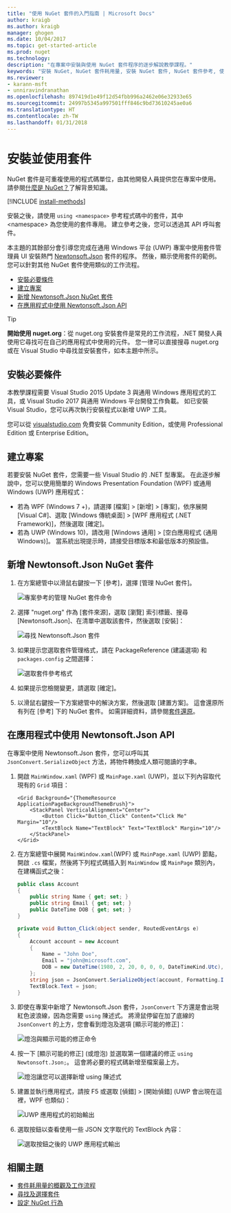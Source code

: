 ```yaml
---
title: "使用 NuGet 套件的入門指南 | Microsoft Docs"
author: kraigb
ms.author: kraigb
manager: ghogen
ms.date: 10/04/2017
ms.topic: get-started-article
ms.prod: nuget
ms.technology: 
description: "在專案中安裝與使用 NuGet 套件程序的逐步解說教學課程。"
keywords: "安裝 NuGet, NuGet 套件耗用量, 安裝 NuGet 套件, NuGet 套件參考, 使用 NuGet 套件"
ms.reviewer:
- karann-msft
- unniravindranathan
ms.openlocfilehash: 897419d1e49f12d54fbb996a2462e06e32933e65
ms.sourcegitcommit: 24997b5345a997501fff846c9bd73610245ae0a6
ms.translationtype: HT
ms.contentlocale: zh-TW
ms.lasthandoff: 01/31/2018
---
```

# <a name="install-and-use-a-package"></a>安裝並使用套件

NuGet 套件是可重複使用的程式碼單位，由其他開發人員提供您在專案中使用。 請參閱[什麼是 NuGet？](../What-is-NuGet.md)了解背景知識。

[!INCLUDE [install-methods](../includes/install-methods.md)]

安裝之後，請使用 `using <namespace>` 參考程式碼中的套件，其中 \<namespace\> 為您使用的套件專用。 建立參考之後，您可以透過其 API 呼叫套件。

本主題的其餘部分會引導您完成在通用 Windows 平台 (UWP) 專案中使用套件管理員 UI 安裝熱門 [Newtonsoft.Json](https://www.nuget.org/packages/Newtonsoft.Json/) 套件的程序。 然後，顯示使用套件的範例。 您可以針對其他 NuGet 套件使用類似的工作流程。

- [安裝必要條件](#install-pre-requisites)
- [建立專案](#create-a-project)
- [新增 Newtonsoft.Json NuGet 套件](#add-the-newtonsoftjson-nuget-package)
- [在應用程式中使用 Newtonsoft.Json API](#use-the-newtonsoftjson-api-in-the-app)

> [!Tip]
> **開始使用 nuget.org**：從 nuget.org 安裝套件是常見的工作流程，.NET 開發人員使用它尋找可在自己的應用程式中使用的元件。 您一律可以直接搜尋 nuget.org 或在 Visual Studio 中尋找並安裝套件，如本主題中所示。

## <a name="install-pre-requisites"></a>安裝必要條件

本教學課程需要 Visual Studio 2015 Update 3 與通用 Windows 應用程式的工具，或 Visual Studio 2017 與通用 Windows 平台開發工作負載。 如已安裝 Visual Studio，您可以再次執行安裝程式以新增 UWP 工具。

您可以從 [visualstudio.com](https://www.visualstudio.com/) 免費安裝 Community Edition，或使用 Professional Edition 或 Enterprise Edition。 

## <a name="create-a-project"></a>建立專案

若要安裝 NuGet 套件，您需要一些 Visual Studio 的 .NET 型專案。 在此逐步解說中，您可以使用簡單的 Windows Presentation Foundation (WPF) 或通用 Windows (UWP) 應用程式：

- 若為 WPF (Windows 7 +)，請選擇 [檔案] > [新增] > [專案]，依序展開 [Visual C#]、選取 [Windows 傳統桌面] > [WPF 應用程式 (.NET Framework)]，然後選取 [確定]。
- 若為 UWP (Windows 10)，請改用 [Windows 通用] > [空白應用程式 (通用 Windows)]。 當系統出現提示時，請接受目標版本和最低版本的預設值。

## <a name="add-the-newtonsoftjson-nuget-package"></a>新增 Newtonsoft.Json NuGet 套件

1. 在方案總管中以滑鼠右鍵按一下 [參考]，選擇 [管理 NuGet 套件]。

    ![專案參考的管理 NuGet 套件命令](media/QS_Use-02-ManageNuGetPackages.png)

1. 選擇 "nuget.org" 作為 [套件來源]，選取 [瀏覽] 索引標籤、搜尋 [Newtonsoft.Json]、在清單中選取該套件，然後選取 [安裝]：

    ![尋找 Newtonsoft.Json 套件](media/QS_Use-03-NewtonsoftJson.png)

1. 如果提示您選取套件管理格式，請在 PackageReference (建議選項) 和 `packages.config` 之間選擇：

    ![選取套件參考格式](media/QS_Use-03b-SelectFormat.png)

1. 如果提示您檢閱變更，請選取 [確定]。

1. 以滑鼠右鍵按一下方案總管中的解決方案，然後選取 [建置方案]。 這會還原所有列在 [參考] 下的 NuGet 套件。 如需詳細資料，請參閱[套件還原](../consume-packages/package-restore.md)。

## <a name="use-the-newtonsoftjson-api-in-the-app"></a>在應用程式中使用 Newtonsoft.Json API

在專案中使用 Newtonsoft.Json 套件，您可以呼叫其 `JsonConvert.SerializeObject` 方法，將物件轉換成人類可閱讀的字串。

1. 開啟 `MainWindow.xaml` (WPF) 或 `MainPage.xaml` (UWP)，並以下列內容取代現有的 `Grid` 項目：

    ```xaml
    <Grid Background="{ThemeResource ApplicationPageBackgroundThemeBrush}">
        <StackPanel VerticalAlignment="Center">
            <Button Click="Button_Click" Content="Click Me" Margin="10"/>
            <TextBlock Name="TextBlock" Text="TextBlock" Margin="10"/>
        </StackPanel>
    </Grid>
    ```

1. 在方案總管中展開 `MainWindow.xaml`(WPF) 或 `MainPage.xaml` (UWP) 節點，開啟 `.cs` 檔案，然後將下列程式碼插入到 `MainWindow` 或 `MainPage` 類別內，在建構函式之後：

    ```cs
    public class Account
    {
        public string Name { get; set; }
        public string Email { get; set; }
        public DateTime DOB { get; set; }
    }

    private void Button_Click(object sender, RoutedEventArgs e)
    {
        Account account = new Account
        {
            Name = "John Doe",
            Email = "john@microsoft.com",
            DOB = new DateTime(1980, 2, 20, 0, 0, 0, DateTimeKind.Utc),
        };
        string json = JsonConvert.SerializeObject(account, Formatting.Indented);
        TextBlock.Text = json;
    }
    ```

1. 即使在專案中新增了 Newtonsoft.Json 套件，`JsonConvert` 下方還是會出現紅色波浪線，因為您需要 `using` 陳述式。 將滑鼠停留在加了底線的 `JsonConvert` 的上方，您會看到燈泡及選項 [顯示可能的修正]：

    ![燈泡與顯示可能的修正命令](media/QS_Use-04-ShowPotentialFixes.png)


1. 按一下 [顯示可能的修正] (或燈泡) 並選取第一個建議的修正 `using Newtonsoft.Json;`。 這會將必要的程式碼新增至檔案最上方。

    ![燈泡讓您可以選擇新增 using 陳述式](media/QS_Use-05-AddUsing.png)

1. 建置並執行應用程式，請按 F5 或選取 [偵錯] > [開始偵錯] (UWP 會出現在這裡，WPF 也類似)：

    ![UWP 應用程式的初始輸出](media/QS_Use-06-AppStart.png)

1. 選取按鈕以查看使用一些 JSON 文字取代的 TextBlock 內容：

    ![選取按鈕之後的 UWP 應用程式輸出](media/QS_Use-07-AppEnd.png)

## <a name="related-topics"></a>相關主題

- [套件耗用量的概觀及工作流程](../consume-packages/overview-and-workflow.md)
- [尋找及選擇套件](../consume-packages/finding-and-choosing-packages.md)
- [設定 NuGet 行為](../consume-packages/configuring-nuget-behavior.md)
